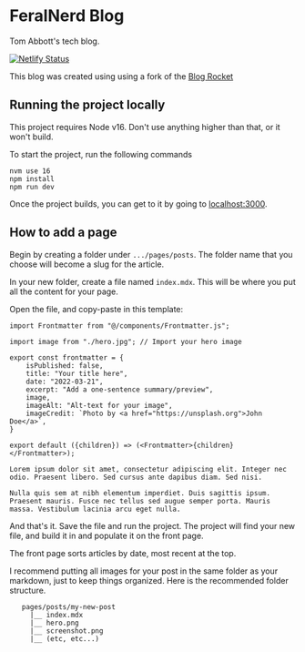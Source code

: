 # FeralNerd Blog

Tom Abbott's tech blog.

[![Netlify Status](https://api.netlify.com/api/v1/badges/9dc55269-db7c-4448-ae62-c5452624978e/deploy-status)](https://app.netlify.com/sites/feralnerd/deploys)

This blog was created using using a fork of the [Blog Rocket](https://github.com/tom-abbott-irh/blog-rocket)

## Running the project locally

This project requires Node v16. Don't use anything higher than that, or it won't build.

To start the project, run the following commands

```
nvm use 16
npm install
npm run dev
```

Once the project builds, you can get to it by going to [localhost:3000](http://localhost:3000).

## How to add a page

Begin by creating a folder under `.../pages/posts`. The folder name that you choose will become a slug for the article.

In your new folder, create a file named `index.mdx`. This will be where you put all the content for your page.

Open the file, and copy-paste in this template:

```
import Frontmatter from "@/components/Frontmatter.js";

import image from "./hero.jpg"; // Import your hero image

export const frontmatter = {
    isPublished: false,
    title: "Your title here",
    date: "2022-03-21",
    excerpt: "Add a one-sentence summary/preview",
    image,
    imageAlt: "Alt-text for your image",
    imageCredit: `Photo by <a href="https://unsplash.org">John Doe</a>`,
}

export default ({children}) => (<Frontmatter>{children}</Frontmatter>);

Lorem ipsum dolor sit amet, consectetur adipiscing elit. Integer nec odio. Praesent libero. Sed cursus ante dapibus diam. Sed nisi.

Nulla quis sem at nibh elementum imperdiet. Duis sagittis ipsum. Praesent mauris. Fusce nec tellus sed augue semper porta. Mauris massa. Vestibulum lacinia arcu eget nulla.
```

And that's it. Save the file and run the project. The project will find your new file, and build it in and populate it on the front page.

The front page sorts articles by date, most recent at the top.

I recommend putting all images for your post in the same folder as your markdown, just to keep things organized. Here is the recommended folder structure.

```
   pages/posts/my-new-post
     |__ index.mdx
     |__ hero.png
     |__ screenshot.png
     |__ (etc, etc...)
```
